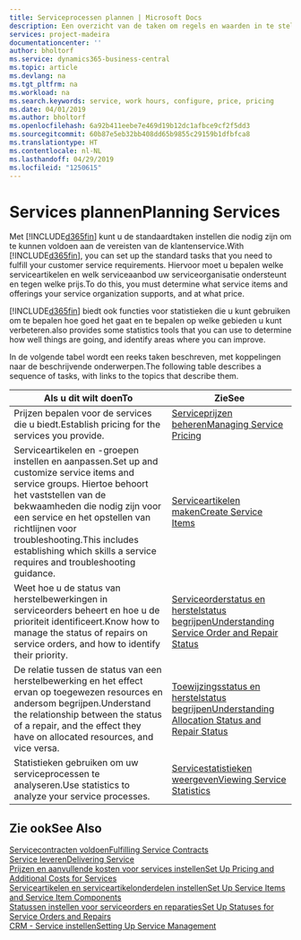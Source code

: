```yaml
---
title: Serviceprocessen plannen | Microsoft Docs
description: Een overzicht van de taken om regels en waarden in te stellen om uw servicebeleid en -processen te definiëren.
services: project-madeira
documentationcenter: ''
author: bholtorf
ms.service: dynamics365-business-central
ms.topic: article
ms.devlang: na
ms.tgt_pltfrm: na
ms.workload: na
ms.search.keywords: service, work hours, configure, price, pricing
ms.date: 04/01/2019
ms.author: bholtorf
ms.openlocfilehash: 6a92b411eebe7e469d19b12dc1afbce9cf2f5dd3
ms.sourcegitcommit: 60b87e5eb32bb408dd65b9855c29159b1dfbfca8
ms.translationtype: HT
ms.contentlocale: nl-NL
ms.lasthandoff: 04/29/2019
ms.locfileid: "1250615"
---
```

# <a name="planning-services"></a><span data-ttu-id="0081e-103">Services plannen</span><span class="sxs-lookup"><span data-stu-id="0081e-103">Planning Services</span></span>
<span data-ttu-id="0081e-104">Met [!INCLUDE[d365fin](includes/d365fin_md.md)] kunt u de standaardtaken instellen die nodig zijn om te kunnen voldoen aan de vereisten van de klantenservice.</span><span class="sxs-lookup"><span data-stu-id="0081e-104">With [!INCLUDE[d365fin](includes/d365fin_md.md)], you can set up the standard tasks that you need to fulfill your customer service requirements.</span></span> <span data-ttu-id="0081e-105">Hiervoor moet u bepalen welke serviceartikelen en welk serviceaanbod uw serviceorganisatie ondersteunt en tegen welke prijs.</span><span class="sxs-lookup"><span data-stu-id="0081e-105">To do this, you must determine what service items and offerings your service organization supports, and at what price.</span></span>   

[!INCLUDE[d365fin](includes/d365fin_md.md)] <span data-ttu-id="0081e-106">biedt ook functies voor statistieken die u kunt gebruiken om te bepalen hoe goed het gaat en te bepalen op welke gebieden u kunt verbeteren.</span><span class="sxs-lookup"><span data-stu-id="0081e-106">also provides some statistics tools that you can use to determine how well things are going, and identify areas where you can improve.</span></span>
  
<span data-ttu-id="0081e-107">In de volgende tabel wordt een reeks taken beschreven, met koppelingen naar de beschrijvende onderwerpen.</span><span class="sxs-lookup"><span data-stu-id="0081e-107">The following table describes a sequence of tasks, with links to the topics that describe them.</span></span>   
  
|<span data-ttu-id="0081e-108">**Als u dit wilt doen**</span><span class="sxs-lookup"><span data-stu-id="0081e-108">**To**</span></span>|<span data-ttu-id="0081e-109">**Zie**</span><span class="sxs-lookup"><span data-stu-id="0081e-109">**See**</span></span>|  
|------------|-------------|  
|<span data-ttu-id="0081e-110">Prijzen bepalen voor de services die u biedt.</span><span class="sxs-lookup"><span data-stu-id="0081e-110">Establish pricing for the services you provide.</span></span>|[<span data-ttu-id="0081e-111">Serviceprijzen beheren</span><span class="sxs-lookup"><span data-stu-id="0081e-111">Managing Service Pricing</span></span>](service-service-price-management.md)|
|<span data-ttu-id="0081e-112">Serviceartikelen en -groepen instellen en aanpassen.</span><span class="sxs-lookup"><span data-stu-id="0081e-112">Set up and customize service items and service groups.</span></span> <span data-ttu-id="0081e-113">Hiertoe behoort het vaststellen van de bekwaamheden die nodig zijn voor een service en het opstellen van richtlijnen voor troubleshooting.</span><span class="sxs-lookup"><span data-stu-id="0081e-113">This includes establishing which skills a service requires and troubleshooting guidance.</span></span>| [<span data-ttu-id="0081e-114">Serviceartikelen maken</span><span class="sxs-lookup"><span data-stu-id="0081e-114">Create Service Items</span></span>](service-how-to-create-service-items.md)|  
|<span data-ttu-id="0081e-115">Weet hoe u de status van herstelbewerkingen in serviceorders beheert en hoe u de prioriteit identificeert.</span><span class="sxs-lookup"><span data-stu-id="0081e-115">Know how to manage the status of repairs on service orders, and how to identify their priority.</span></span>|[<span data-ttu-id="0081e-116">Serviceorderstatus en herstelstatus begrijpen</span><span class="sxs-lookup"><span data-stu-id="0081e-116">Understanding Service Order and Repair Status</span></span>](service-service-order-status-and-repair-status.md)|  
|<span data-ttu-id="0081e-117">De relatie tussen de status van een herstelbewerking en het effect ervan op toegewezen resources en andersom begrijpen.</span><span class="sxs-lookup"><span data-stu-id="0081e-117">Understand the relationship between the status of a repair, and the effect they have on allocated resources, and vice versa.</span></span>|[<span data-ttu-id="0081e-118">Toewijzingsstatus en herstelstatus begrijpen</span><span class="sxs-lookup"><span data-stu-id="0081e-118">Understanding Allocation Status and Repair Status</span></span>](service-allocation-status-and-repair-status.md)|  
|<span data-ttu-id="0081e-119">Statistieken gebruiken om uw serviceprocessen te analyseren.</span><span class="sxs-lookup"><span data-stu-id="0081e-119">Use statistics to analyze your service processes.</span></span> | [<span data-ttu-id="0081e-120">Servicestatistieken weergeven</span><span class="sxs-lookup"><span data-stu-id="0081e-120">Viewing Service Statistics</span></span>](service-service-statistics.md) |

## <a name="see-also"></a><span data-ttu-id="0081e-121">Zie ook</span><span class="sxs-lookup"><span data-stu-id="0081e-121">See Also</span></span>
[<span data-ttu-id="0081e-122">Servicecontracten voldoen</span><span class="sxs-lookup"><span data-stu-id="0081e-122">Fulfilling Service Contracts</span></span>](service-fulfill-service-contracts.md)  
[<span data-ttu-id="0081e-123">Service leveren</span><span class="sxs-lookup"><span data-stu-id="0081e-123">Delivering Service</span></span>](service-deliver-service.md)  
[<span data-ttu-id="0081e-124">Prijzen en aanvullende kosten voor services instellen</span><span class="sxs-lookup"><span data-stu-id="0081e-124">Set Up Pricing and Additional Costs for Services</span></span>](service-how-setup-service-costs-pricing.md)  
[<span data-ttu-id="0081e-125">Serviceartikelen en serviceartikelonderdelen instellen</span><span class="sxs-lookup"><span data-stu-id="0081e-125">Set Up Service Items and Service Item Components</span></span>](service-how-setup-service-items.md)  
[<span data-ttu-id="0081e-126">Statussen instellen voor serviceorders en reparaties</span><span class="sxs-lookup"><span data-stu-id="0081e-126">Set Up Statuses for Service Orders and Repairs</span></span>](service-order-repair-status.md)  
[<span data-ttu-id="0081e-127">CRM - Service instellen</span><span class="sxs-lookup"><span data-stu-id="0081e-127">Setting Up Service Management</span></span>](service-setup-service.md)  
